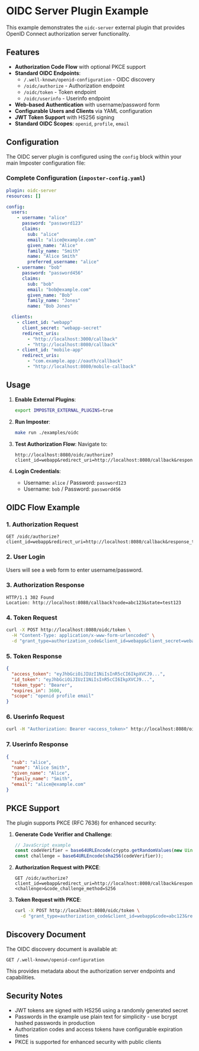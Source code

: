 # OIDC Server Plugin Example

This example demonstrates the `oidc-server` external plugin that provides OpenID Connect authorization server functionality.

## Features

- **Authorization Code Flow** with optional PKCE support
- **Standard OIDC Endpoints**:
  - `/.well-known/openid-configuration` - OIDC discovery
  - `/oidc/authorize` - Authorization endpoint
  - `/oidc/token` - Token endpoint  
  - `/oidc/userinfo` - Userinfo endpoint
- **Web-based Authentication** with username/password form
- **Configurable Users and Clients** via YAML configuration
- **JWT Token Support** with HS256 signing
- **Standard OIDC Scopes**: `openid`, `profile`, `email`

## Configuration

The OIDC server plugin is configured using the `config` block within your main Imposter configuration file:

### Complete Configuration (`imposter-config.yaml`)

```yaml
plugin: oidc-server
resources: []

config:
  users:
    - username: "alice"
      password: "password123"
      claims:
        sub: "alice"
        email: "alice@example.com"
        given_name: "Alice"
        family_name: "Smith"
        name: "Alice Smith"
        preferred_username: "alice"
    - username: "bob"
      password: "password456"
      claims:
        sub: "bob"
        email: "bob@example.com"
        given_name: "Bob"
        family_name: "Jones"
        name: "Bob Jones"

  clients:
    - client_id: "webapp"
      client_secret: "webapp-secret"
      redirect_uris:
        - "http://localhost:3000/callback"
        - "http://localhost:8080/callback"
    - client_id: "mobile-app"
      redirect_uris:
        - "com.example.app://oauth/callback"
        - "http://localhost:8080/mobile-callback"
```

## Usage

1. **Enable External Plugins**:
   ```bash
   export IMPOSTER_EXTERNAL_PLUGINS=true
   ```

2. **Run Imposter**:
   ```bash
   make run ./examples/oidc
   ```

3. **Test Authorization Flow**:
   Navigate to:
   ```
   http://localhost:8080/oidc/authorize?client_id=webapp&redirect_uri=http://localhost:8080/callback&response_type=code&scope=openid+profile+email&state=test123
   ```

4. **Login Credentials**:
   - Username: `alice` / Password: `password123`
   - Username: `bob` / Password: `password456`

## OIDC Flow Example

### 1. Authorization Request
```
GET /oidc/authorize?client_id=webapp&redirect_uri=http://localhost:8080/callback&response_type=code&scope=openid+profile+email&state=test123
```

### 2. User Login
Users will see a web form to enter username/password.

### 3. Authorization Response
```
HTTP/1.1 302 Found
Location: http://localhost:8080/callback?code=abc123&state=test123
```

### 4. Token Request
```bash
curl -X POST http://localhost:8080/oidc/token \
  -H "Content-Type: application/x-www-form-urlencoded" \
  -d "grant_type=authorization_code&client_id=webapp&client_secret=webapp-secret&code=abc123&redirect_uri=http://localhost:8080/callback"
```

### 5. Token Response
```json
{
  "access_token": "eyJhbGciOiJIUzI1NiIsInR5cCI6IkpXVCJ9...",
  "id_token": "eyJhbGciOiJIUzI1NiIsInR5cCI6IkpXVCJ9...",
  "token_type": "Bearer",
  "expires_in": 3600,
  "scope": "openid profile email"
}
```

### 6. Userinfo Request
```bash
curl -H "Authorization: Bearer <access_token>" http://localhost:8080/oidc/userinfo
```

### 7. Userinfo Response
```json
{
  "sub": "alice",
  "name": "Alice Smith",
  "given_name": "Alice",
  "family_name": "Smith",
  "email": "alice@example.com"
}
```

## PKCE Support

The plugin supports PKCE (RFC 7636) for enhanced security:

1. **Generate Code Verifier and Challenge**:
   ```javascript
   // JavaScript example
   const codeVerifier = base64URLEncode(crypto.getRandomValues(new Uint8Array(32)));
   const challenge = base64URLEncode(sha256(codeVerifier));
   ```

2. **Authorization Request with PKCE**:
   ```
   GET /oidc/authorize?client_id=webapp&redirect_uri=http://localhost:8080/callback&response_type=code&scope=openid&code_challenge=<challenge>&code_challenge_method=S256
   ```

3. **Token Request with PKCE**:
   ```bash
   curl -X POST http://localhost:8080/oidc/token \
     -d "grant_type=authorization_code&client_id=webapp&code=abc123&redirect_uri=http://localhost:8080/callback&code_verifier=<verifier>"
   ```

## Discovery Document

The OIDC discovery document is available at:
```
GET /.well-known/openid-configuration
```

This provides metadata about the authorization server endpoints and capabilities.

## Security Notes

- JWT tokens are signed with HS256 using a randomly generated secret
- Passwords in the example use plain text for simplicity - use bcrypt hashed passwords in production
- Authorization codes and access tokens have configurable expiration times
- PKCE is supported for enhanced security with public clients